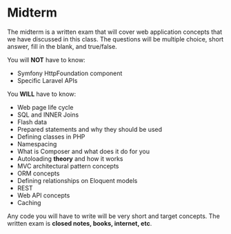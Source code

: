 Midterm
=======

The midterm is a written exam that will cover web application concepts that we have discussed in this class. The questions will be multiple choice, short answer, fill in the blank, and true/false.

You will __NOT__ have to know:

* Symfony HttpFoundation component
* Specific Laravel APIs

You __WILL__ have to know:

* Web page life cycle
* SQL and INNER Joins
* Flash data
* Prepared statements and why they should be used
* Defining classes in PHP
* Namespacing
* What is Composer and what does it do for you
* Autoloading __theory__ and how it works
* MVC architectural pattern concepts
* ORM concepts
* Defining relationships on Eloquent models
* REST
* Web API concepts
* Caching

Any code you will have to write will be very short and target concepts. The written exam is __closed notes, books, internet, etc__.

